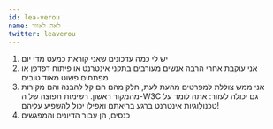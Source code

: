 ```yaml
---
id: lea-verou
name: לאה לאוור
twitter: leaverou
---
```


1. יש לי כמה עדכונים שאני קוראת כמעט מדי יום 
2. אני עוקבת אחרי הרבה אנשים מעורבים בתקני אינטרנט או פיתוח דפדפן או מפתחים פשוט מאוד טובים 
3. אני ממש צוללת למפרטים מהעת לעת, חלק מהם הם קל להבנה והם מקורות מהמקור ראשון. רשימות תפוצה של ה-W3C גם יכולה לעזור: אתה לומד על טכנולוגיות אינטרנט ברגע בריאתם ואפילו יכול להשפיע עליהם! 
4. כנסים, הן עבור הדיונים והמפגשים
